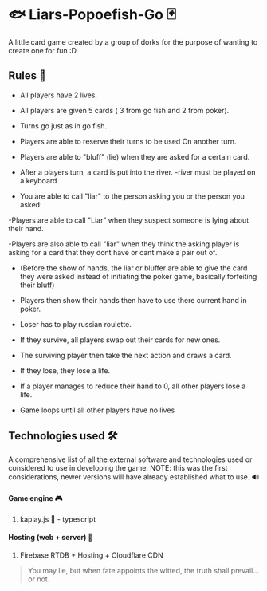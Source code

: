 # 🐟 Liars-Popoefish-Go 🃏

A little card game created by a group of dorks for the purpose of wanting to create one for fun :D.

## Rules 🎲

-   All players have 2 lives.
-   All players are given 5 cards ( 3 from go fish and 2 from poker).

-   Turns go just as in go fish.

-   Players are able to reserve their turns to be used
    On another turn.

-   Players are able to "bluff" (lie) when they are asked for a certain card.

-   After a players turn, a card is put into the river.
    -river must be played on a keyboard

-   You are able to call "liar" to the person asking you or the person you asked:

-Players are able to call "Liar" when they suspect someone is lying about their hand.

-Players are also able to call "liar" when they think the asking player is asking for a card that they dont have or cant make a pair out of.

-   (Before the show of hands, the liar or bluffer are able to give the card they were asked instead of initiating the poker game, basically forfeiting their bluff)

-   Players then show their hands then have to use there current hand in poker.

-   Loser has to play russian roulette.

-   If they survive, all players swap out their cards for new ones.

-   The surviving player then take the next action and draws a card.

-   If they lose, they lose a life.

-   If a player manages to reduce their hand to 0, all other players lose a life.

-   Game loops until all other players have no lives


## Technologies used 🛠

A comprehensive list of all the external software and technologies used or considered to use in developing the game.
NOTE: this was the first considerations, newer versions will have already established what to use. 🔊

#### Game engine 🎮

1. kaplay.js 🦎 - typescript

#### Hosting (web + server) 💾

1. Firebase RTDB + Hosting + Cloudflare CDN


> You may lie, but when fate appoints the witted, the truth shall prevail... or not.
